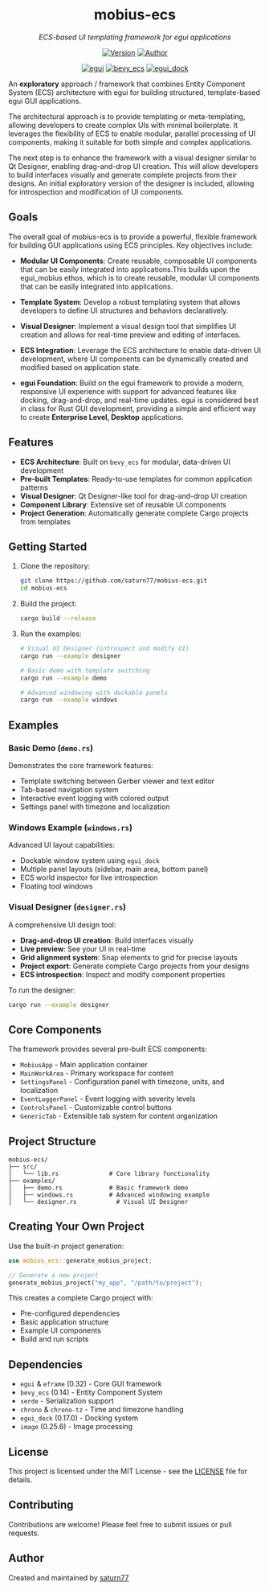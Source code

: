 <div align="center">

# mobius-ecs

*ECS-based UI templating framework for egui applications*

[![Version](https://img.shields.io/badge/version-0.1.0-blue)](https://github.com/saturn77/mobius-ecs)
[![Author](https://img.shields.io/badge/author-saturn77-orange)](https://github.com/saturn77)

[![egui](https://img.shields.io/badge/egui-0.32-blue)](https://github.com/emilk/egui)
[![bevy_ecs](https://img.shields.io/badge/bevy__ecs-0.14-blue)](https://github.com/bevyengine/bevy)
[![egui_dock](https://img.shields.io/badge/egui__dock-0.17.0-blue)](https://github.com/luca-della-vedova/egui_dock)

</div>

An **exploratory** approach / framework that combines Entity Component System (ECS) architecture with egui for building structured, template-based egui GUI applications. 

The architectural approach is to provide templating or meta-templating, allowing developers to create complex UIs with minimal boilerplate. It leverages the flexibility of ECS to enable modular, parallel processing of UI components, making it suitable for both simple and complex applications.

The next step is to enhance the framework with a visual designer similar to Qt Designer, enabling drag-and-drop UI creation. This will allow developers to build interfaces visually and generate complete projects from their designs. An initial exploratory version of the designer is included, allowing for introspection and modification of UI components.

## Goals

The overall goal of mobius-ecs is to provide a powerful, flexible framework for building GUI applications using ECS principles. Key objectives include:
- **Modular UI Components**: Create reusable, composable UI components that can be easily integrated into applications.This builds upon the egui_mobius ethos, which is to create reusable, modular UI components that can be easily integrated into applications.
  
- **Template System**: Develop a robust templating system that allows developers to define UI structures and behaviors declaratively.
- **Visual Designer**: Implement a visual design tool that simplifies UI creation and allows for real-time preview and editing of interfaces.
- **ECS Integration**: Leverage the ECS architecture to enable data-driven UI development, where UI components can be dynamically created and modified based on application state.
- **egui Foundation**: Build on the egui framework to provide a modern, responsive UI experience with support for advanced features like docking, drag-and-drop, and real-time updates. egui is considered best in class for Rust GUI development, providing a simple and efficient way to create **Enterprise Level, Desktop** applications.


## Features

- **ECS Architecture**: Built on `bevy_ecs` for modular, data-driven UI development
- **Pre-built Templates**: Ready-to-use templates for common application patterns
- **Visual Designer**: Qt Designer-like tool for drag-and-drop UI creation
- **Component Library**: Extensive set of reusable UI components
- **Project Generation**: Automatically generate complete Cargo projects from templates

## Getting Started

1. Clone the repository:
   ```bash
   git clone https://github.com/saturn77/mobius-ecs.git
   cd mobius-ecs
   ```

2. Build the project:
   ```bash
   cargo build --release
   ```

3. Run the examples:
   ```bash
   # Visual UI Designer (introspect and modify UI)
   cargo run --example designer

   # Basic demo with template switching
   cargo run --example demo
   
   # Advanced windowing with dockable panels
   cargo run --example windows
   
   ```

## Examples

### Basic Demo (`demo.rs`)
Demonstrates the core framework features:
- Template switching between Gerber viewer and text editor
- Tab-based navigation system
- Interactive event logging with colored output
- Settings panel with timezone and localization

### Windows Example (`windows.rs`)
Advanced UI layout capabilities:
- Dockable window system using `egui_dock`
- Multiple panel layouts (sidebar, main area, bottom panel)
- ECS world inspector for live introspection
- Floating tool windows

### Visual Designer (`designer.rs`)
A comprehensive UI design tool:
- **Drag-and-drop UI creation**: Build interfaces visually
- **Live preview**: See your UI in real-time
- **Grid alignment system**: Snap elements to grid for precise layouts
- **Project export**: Generate complete Cargo projects from your designs
- **ECS introspection**: Inspect and modify component properties

To run the designer:
```bash
cargo run --example designer
```

## Core Components

The framework provides several pre-built ECS components:

- `MobiusApp` - Main application container
- `MainWorkArea` - Primary workspace for content
- `SettingsPanel` - Configuration panel with timezone, units, and localization
- `EventLoggerPanel` - Event logging with severity levels
- `ControlsPanel` - Customizable control buttons
- `GenericTab` - Extensible tab system for content organization

## Project Structure

```
mobius-ecs/
├── src/
│   └── lib.rs              # Core library functionality
├── examples/
│   ├── demo.rs             # Basic framework demo
│   ├── windows.rs          # Advanced windowing example
│   └── designer.rs           # Visual UI Designer
```

## Creating Your Own Project

Use the built-in project generation:

```rust
use mobius_ecs::generate_mobius_project;

// Generate a new project
generate_mobius_project("my_app", "/path/to/project");
```

This creates a complete Cargo project with:
- Pre-configured dependencies
- Basic application structure
- Example UI components
- Build and run scripts

## Dependencies

- `egui` & `eframe` (0.32) - Core GUI framework
- `bevy_ecs` (0.14) - Entity Component System
- `serde` - Serialization support
- `chrono` & `chrono-tz` - Time and timezone handling
- `egui_dock` (0.17.0) - Docking system
- `image` (0.25.6) - Image processing

## License

This project is licensed under the MIT License - see the [LICENSE](LICENSE) file for details.

## Contributing

Contributions are welcome! Please feel free to submit issues or pull requests.

## Author

Created and maintained by [saturn77](https://github.com/saturn77)